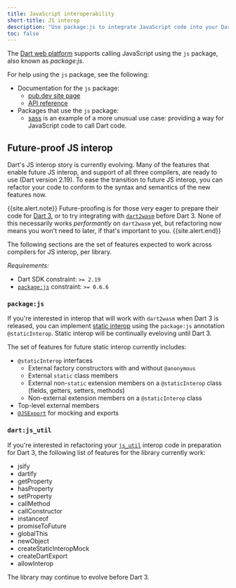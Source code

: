 ```yaml
---
title: JavaScript interoperability
short-title: JS interop
description: "Use package:js to integrate JavaScript code into your Dart web app."
toc: false
---
```


The [Dart web platform](/overview#web-platform) supports calling
JavaScript using the `js` package,
also known as _package:js_.

For help using the `js` package, see the following:

* Documentation for the `js` package:
  * [pub.dev site page][js]
  * [API reference][js-api]
* Packages that use the `js` package:
  * [sass][] is an example of a more unusual use case: providing a
    way for JavaScript code to call Dart code.

[js]: {{site.pub-pkg}}/js
[js-api]: {{site.pub-api}}/js
[sass]: {{site.pub-pkg}}/sass

## Future-proof JS interop

Dart's JS interop story is currently evolving. 
Many of the features that enable future JS interop,
and support of all three compilers,
are ready to use (Dart version 2.19). 
To ease the transition to future JS interop,
you can refactor your code to conform to the
syntax and semantics of the new features now.

{{site.alert.note}}
  Future-proofing is for those *very* eager to
  prepare their code for [Dart 3][], or to try
  integrating with [`dart2wasm`][] before Dart 3.
  None of this necessarily works *performantly* on
  `dart2wasm` yet, but refactoring now means you
  won't need to later, if that's important to you.
{{site.alert.end}}

The following sections are the set of features
expected to work across compilers for JS interop,
per library.

*Requirements:*
* Dart SDK constraint: `>= 2.19`
* [`package:js`][] constraint: `>= 0.6.6`

[Dart 3]: https://medium.com/dartlang/the-road-to-dart-3-afdd580fbefa
[`dart2wasm`]: https://github.com/dart-lang/sdk/blob/main/pkg/dart2wasm/dart2wasm.md#running-dart2wasm
[`package:js`]: {{site.pub-pkg}}/js

### `package:js`

If you're interested in interop that will work with
`dart2wasm` when Dart 3 is released, you can implement
[static interop][] using the `package:js` annotation `@staticInterop`.
Static interop will be continually eveloving until Dart 3.

The set of features for future static interop currently includes:
* `@staticInterop` interfaces
  * External factory constructors with and without `@anonymous`
  * External `static` class members
  * External non-`static` extension members on a `@staticInterop`
  class (fields, getters, setters, methods)
  * Non-external extension members on a `@staticInterop` class
* Top-level external members
* [`@JSExport`][] for mocking and exports

[static interop]: https://pub.dev/packages/js#staticinterop
[`@JSExport`]: https://pub.dev/packages/js#jsexport-and-js_utilcreatedartexport

### `dart:js_util`

If you're interested in refactoring your [`js_util`][]
interop code in preparation for Dart 3, the following
list of features for the library currently work:
* jsify
* dartify
* getProperty
* hasProperty
* setProperty
* callMethod
* callConstructor
* instanceof
* promiseToFuture
* globalThis
* newObject
* createStaticInteropMock
* createDartExport
* allowInterop

The library may continue to evolve before Dart 3.

[`js_util`]: https://pub.dev/packages/js_util